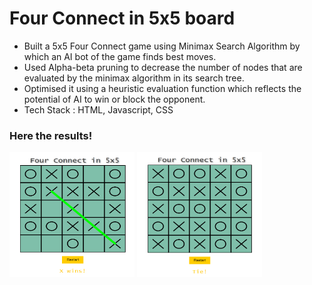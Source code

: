 <h1>Four Connect in 5x5 board</h1>

<ol>
  <li style="list-style-type: disc;">Built a 5x5 Four Connect game using Minimax Search Algorithm by which an AI bot of the game finds best moves.</li>
  <li style="list-style-type: disc;">Used Alpha-beta pruning to decrease the number of nodes that are evaluated by the minimax algorithm in its search tree.</li>
  <li style="list-style-type: disc;">Optimised it using a heuristic evaluation function which reflects the potential of AI to win or block the opponent.</li>
  <li style="list-style-type: disc;">Tech Stack : HTML, Javascript, CSS</li>
</ol>
<h3>Here the results!</h3>
<div>
  
<img src="win.png" alt="WIN" height="200px" width="200px">
<img src="tie.png" alt="TIE" height="200px" width="200px">

</div>
